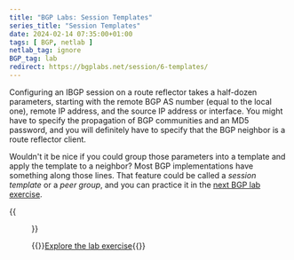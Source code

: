 ```yaml
---
title: "BGP Labs: Session Templates"
series_title: "Session Templates"
date: 2024-02-14 07:35:00+01:00
tags: [ BGP, netlab ]
netlab_tag: ignore
BGP_tag: lab
redirect: https://bgplabs.net/session/6-templates/
---
```

Configuring an IBGP session on a route reflector takes a half-dozen parameters, starting with the remote BGP AS number (equal to the local one), remote IP address, and the source IP address or interface. You might have to specify the propagation of BGP communities and an MD5 password, and you will definitely have to specify that the BGP neighbor is a route reflector client.

Wouldn't it be nice if you could group those parameters into a template and apply the template to a neighbor? Most BGP implementations have something along those lines. That feature could be called a *session template* or a *peer group*, and you can practice it in the [next BGP lab exercise](https://bgplabs.net/session/6-templates/).

{{<figure src="https://bgplabs.net/session/topology-session-templates.png">}}

{{<jump>}}[Explore the lab exercise](https://bgplabs.net/session/6-templates/){{</jump>}}
